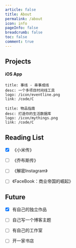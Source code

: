 ```yaml
---
article: false
title: About
permalink: /about
icon: info
pageInfo: false
breadcrumb: false
toc: false
comment: true
---
```




<div class = "about-page"><BloggerInfo/></div>


<!-- 你好，我是Jiaolong，很高兴你能看到这里， -->



## Projects

#### iOS App

```card
title: 事线 - 串事成线
desc: 一个多项目时间线工具
logo: /icon/eventline.png
link: /code/C
```

```card
title: 物品指南
desc: 打造你的生活数据库
logo: /icon/mythings.png
link: /code/C
```



## Reading List

- [x] 《小米传》
- [ ] 《乔布斯传》
- [ ] 《解密Instagram》
- [ ] 《FaceBook：商业帝国的崛起》


## Future

- [x] 有自己的独立作品
- [ ] 自己写一个博客主题
- [ ] 有自己的工作室
- [ ] 开一家书店



<br><br><br>



<style>

.about-page .blogger-info{
    background:unset !important;
}

.about-page .num-wrapper{
    display:none;
}

</style>